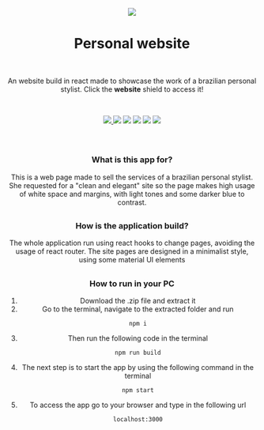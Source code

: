 
<p align="center">
<img src="https://i.imgur.com/FFPRLo1.png"/>
</p>
<h1 align="center">Personal website</h1>
<p>&nbsp</p>
<p align="center"> An website build in react made to showcase the work of a brazilian personal stylist. Click the <strong>website</strong> shield to access it! </p>
<p>&nbsp</p>
<div align="center">



<div align='center'>
<a href='https://paola-ramalhete.web.app/'>

<img src='https://img.shields.io/badge/website-000000?style=for-the-badge&logo=About.me&logoColor=white'/>

</a>
<img src='https://img.shields.io/badge/React-20232A?style=for-the-badge&logo=react&logoColor=61DAFB'/>
<img src='https://img.shields.io/badge/CSS3-1572B6?style=for-the-badge&logo=css3&logoColor=white'/>
<img src='https://img.shields.io/badge/HTML5-E34F26?style=for-the-badge&logo=html5&logoColor=white'/>
<img src='https://img.shields.io/badge/JavaScript-323330?style=for-the-badge&logo=javascript&logoColor=F7DF1E'/>
<img src='https://img.shields.io/badge/Material%20UI-007FFF?style=for-the-badge&logo=mui&logoColor=white'/>
</div>


<p>&nbsp</p>

<h2></h2>
<h3 align='center'>What is this app for?</h3>
<p>This is a web page made to sell the services of a brazilian personal stylist. She requested for a "clean and elegant" site so the page makes high usage of white space and margins, with light tones and some darker blue to contrast.</p>

<h2></h2>
<h3 align='center'>How is the application build?</h3>
<p>The whole application run using react hooks to change pages, avoiding the usage of react router.
The site pages are designed in a minimalist style, using some material UI elements </p>

<h2></h2>
<h3 align='center'>How to run in your PC</h3>

<ol>
<li>Download the .zip file and extract it</li>
<li>Go to the terminal, navigate to the extracted folder and run</li>

```
npm i
```

<li>Then run the following code in the terminal</li>

```
npm run build
```

<li>The next step is to start the app by using the following command in the terminal</li>

```
npm start
```

<li>To access the app go to your browser and type in the following url</li>

```
localhost:3000
```
</ol>
